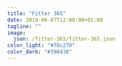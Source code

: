 ```yaml
---
title: "Fitter 365"
date: 2019-06-07T12:00:00+01:00
tagline: ""
image:
  json: /fitter-365/fitter-365.json
color_light: "#70c270"
color_dark: "#398438"
---
```

